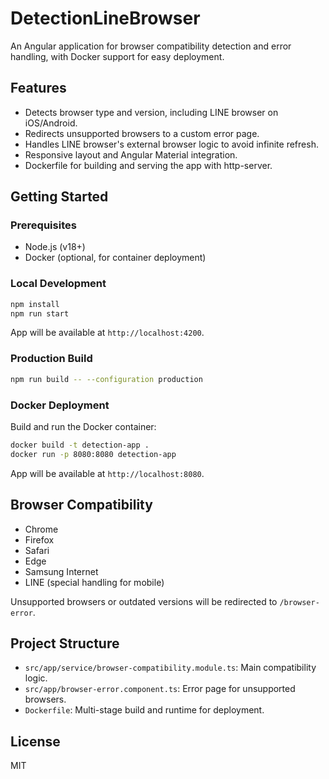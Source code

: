 # DetectionLineBrowser

An Angular application for browser compatibility detection and error handling, with Docker support for easy deployment.

## Features

- Detects browser type and version, including LINE browser on iOS/Android.
- Redirects unsupported browsers to a custom error page.
- Handles LINE browser's external browser logic to avoid infinite refresh.
- Responsive layout and Angular Material integration.
- Dockerfile for building and serving the app with http-server.

## Getting Started

### Prerequisites

- Node.js (v18+)
- Docker (optional, for container deployment)

### Local Development

```bash
npm install
npm run start
```

App will be available at `http://localhost:4200`.

### Production Build

```bash
npm run build -- --configuration production
```

### Docker Deployment

Build and run the Docker container:

```bash
docker build -t detection-app .
docker run -p 8080:8080 detection-app
```

App will be available at `http://localhost:8080`.

## Browser Compatibility

- Chrome
- Firefox
- Safari
- Edge
- Samsung Internet
- LINE (special handling for mobile)

Unsupported browsers or outdated versions will be redirected to `/browser-error`.

## Project Structure

- `src/app/service/browser-compatibility.module.ts`: Main compatibility logic.
- `src/app/browser-error.component.ts`: Error page for unsupported browsers.
- `Dockerfile`: Multi-stage build and runtime for deployment.

## License

MIT
